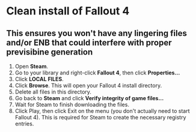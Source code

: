 # Clean install of Fallout 4

## This ensures you won't have any lingering files and/or ENB that could interfere with proper previsibine generation

1) Open <b>Steam</b>.
1) Go to your library and right-click <b>Fallout 4</b>, then click <b>Properties...</b>
1) Click <b>LOCAL FILES</b>.
1) Click <b>Browse</b>. This will open your Fallout 4 install directory.
1) Delete all files in this directory.
1) Go back to <b>Steam</b> and click <b>Verify integrity of game files...</b>
1) Wait for Steam to finish downloading the files.
1) Click Play, then click Exit on the menu (you don't actually need to start Fallout 4). This is required for Steam to create the necessary registry entries.
